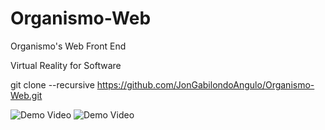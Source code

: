 # Organismo-Web
Organismo's Web Front End

Virtual Reality for Software


git clone --recursive https://github.com/JonGabilondoAngulo/Organismo-Web.git

![Demo Video](https://j.gifs.com/nZMqM4.gif)
![Demo Video](https://j.gifs.com/zm2J1Y.gif)

